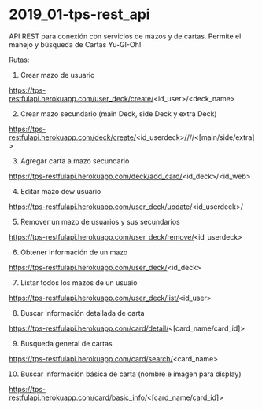 # 2019_01-tps-rest_api

API REST para conexión con servicios de mazos y de cartas.
Permite el manejo y búsqueda de Cartas Yu-GI-Oh!

Rutas:
1. Crear mazo de usuario

  https://tps-restfulapi.herokuapp.com/user_deck/create/<id_user>/<deck_name>
  
2. Crear mazo secundario (main Deck, side Deck y extra Deck)

  https://tps-restfulapi.herokuapp.com/deck/create/<id_userdeck>/<min cards>/<max cards>/<card Count>/<[main/side/extra]>
  
3. Agregar carta a mazo secundario

  https://tps-restfulapi.herokuapp.com/deck/add_card/<id_deck>/<id_web>
  
4. Editar mazo dew usuario

  https://tps-restfulapi.herokuapp.com/user_deck/update/<id_userdeck>/<name>
  
5. Remover un mazo de usuarios y sus secundarios

  https://tps-restfulapi.herokuapp.com/user_deck/remove/<id_userdeck>
  
6. Obtener información de un mazo 

  https://tps-restfulapi.herokuapp.com/user_deck/<id_deck>
  
7. Listar todos los mazos de un usuaio

  https://tps-restfulapi.herokuapp.com/user_deck/list/<id_user>
  
8. Buscar información detallada de carta

  https://tps-restfulapi.herokuapp.com/card/detail/<[card_name/card_id]>
  
9. Busqueda general de cartas

  https://tps-restfulapi.herokuapp.com/card/search/<card_name>
  
10. Buscar información básica de carta (nombre e imagen para display)

  https://tps-restfulapi.herokuapp.com/card/basic_info/<[card_name/card_id]>
